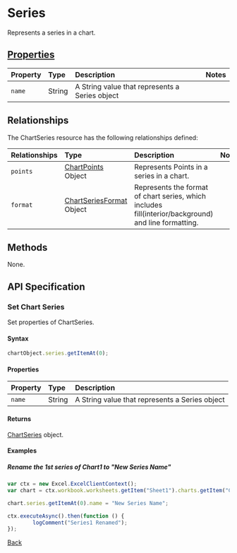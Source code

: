 # Series
Represents a series in a chart.

## [Properties](#set-chart-series)

| Property         | Type    |Description|Notes |
|:-----------------|:--------|:----------|:-----|
|`name`          |String|A String value that represents a Series object ||

## Relationships
The ChartSeries resource has the following relationships defined:

| Relationships    | Type    |Description|Notes |
|:-----------------|:--------|:----------|:-----|
| `points`          |[ChartPoints](chartPoints.md) Object | Represents Points in a series in a chart.
| `format`          |[ChartSeriesFormat](chartSeriesrangeformat.md) Object |  Represents the format of chart series, which includes fill(interior/background) and line formatting.

## Methods
None.

## API Specification
### Set Chart Series
Set properties of ChartSeries.

#### Syntax

```js
chartObject.series.getItemAt(0);
```

#### Properties

| Property         | Type    |Description|
|:-----------------|:--------|:----------|
|`name`          |String|A String value that represents a Series object |

#### Returns
[ChartSeries](resources/chartSeries.md) object. 

#### Examples

##### Rename the 1st series of Chart1 to "New Series Name"

```js
var ctx = new Excel.ExcelClientContext();
var chart = ctx.workbook.worksheets.getItem("Sheet1").charts.getItem("Chart1");	

chart.series.getItemAt(0).name = "New Series Name";

ctx.executeAsync().then(function () {
		logComment("Series1 Renamed");
});
```
[Back](#properties)
